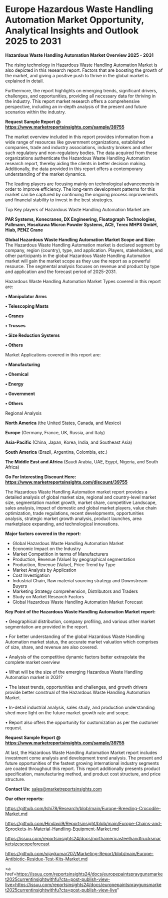# Europe Hazardous Waste Handling Automation Market Opportunity, Analytical Insights and Outlook 2025 to 2031

<Strong> Hazardous Waste Handling Automation Market Overview 2025 - 2031</strong>

The rising technology in Hazardous Waste Handling Automation Market is also depicted in this research report. Factors that are boosting the growth of the market, and giving a positive push to thrive in the global market is explained in detail.

Furthermore, the report highlights on emerging trends, significant drivers, challenges, and opportunities, providing all necessary data for thriving in the industry. This report market research offers a comprehensive perspective, including an in-depth analysis of the present and future scenarios within the industry.

<strong>Request Sample Report @ <a href=https://www.marketreportsinsights.com/sample/39755>https://www.marketreportsinsights.com/sample/39755</a></strong>

The market overview included in this report provides information from a wide range of resources like government organizations, established companies, trade and industry associations, industry brokers and other such regulatory and non-regulatory bodies. The data acquired from these organizations authenticate the Hazardous Waste Handling Automation research report, thereby aiding the clients in better decision making. Additionally, the data provided in this report offers a contemporary understanding of the market dynamics.

The leading players are focusing mainly on technological advancements in order to improve efficiency. The long-term development patterns for this market can be captured by continuing the ongoing process improvements and financial stability to invest in the best strategies.

Top Key players of Hazardous Waste Handling Automation Market are:

<strong>PAR Systems, Konecranes, DX Engineering, Floatograph Technologies, Pallmann, Hosokawa Micron Powder Systems, ACE, Terex MHPS GmbH, Hiab, PENZ Crane</strong>

<strong><b>Global Hazardous Waste Handling Automation Market Scope and Size:</b></strong>
The Hazardous Waste Handling Automation market is declared segment by company, region (country), type, and application. Players, stakeholders, and other participants in the global Hazardous Waste Handling Automation market will gain the market scope as they use the report as a powerful resource. The segmental analysis focuses on revenue and product by type and application and the forecast period of 2025-2031.

Hazardous Waste Handling Automation Market Types covered in this report are:

<strong>•  Manipulator Arms

•  Telescoping Masts

•  Cranes

•  Trusses

•  Size Reduction Systems

•  Others</strong>

Market Applications covered in this report are:

<strong>•  Manufacturing

•  Chemical

•  Energy

•  Government

•  Others</strong> 

Regional Analysis

<strong>North America</strong> (the United States, Canada, and Mexico)

<strong>Europe</strong> (Germany, France, UK, Russia, and Italy)

<strong>Asia-Pacific</strong> (China, Japan, Korea, India, and Southeast Asia)

<strong>South America</strong> (Brazil, Argentina, Colombia, etc.)

<strong>The Middle East and Africa</strong> (Saudi Arabia, UAE, Egypt, Nigeria, and South Africa)

<strong>Go For Interesting Discount Here: <a href=https://www.marketreportsinsights.com/discount/39755>https://www.marketreportsinsights.com/discount/39755</a></strong>

The Hazardous Waste Handling Automation market report provides a detailed analysis of global market size, regional and country-level market size, segmentation market growth, market share, competitive Landscape, sales analysis, impact of domestic and global market players, value chain optimization, trade regulations, recent developments, opportunities analysis, strategic market growth analysis, product launches, area marketplace expanding, and technological innovations.

<strong><b>Major factors covered in the report:</b></strong>
<ul>
  <li>Global Hazardous Waste Handling Automation Market </li>
  <li>Economic Impact on the Industry</li>
  <li>Market Competition in terms of Manufacturers</li>
  <li>Production, Revenue (Value) by geographical segmentation</li>
  <li>Production, Revenue (Value), Price Trend by Type</li>
  <li>Market Analysis by Application</li>
  <li>Cost Investigation</li>
  <li>Industrial Chain, Raw material sourcing strategy and Downstream Buyers</li>
  <li>Marketing Strategy comprehension, Distributors and Traders</li>
  <li>Study on Market Research Factors</li>
  <li>Global Hazardous Waste Handling Automation Market Forecast</li>
</ul>

<strong><b>Key Point of the Hazardous Waste Handling Automation Market report:</b></strong>

• Geographical distribution, company profiling, and various other market segmentation are provided in the report.

• For better understanding of the global Hazardous Waste Handling Automation market status, the accurate market valuation which comprises of size, share, and revenue are also covered.

• Analysis of the competitive dynamic factors better extrapolate the complete market overview

• What will be the size of the emerging Hazardous Waste Handling Automation market in 2031?

• The latest trends, opportunities and challenges, and growth drivers provide better construal of the Hazardous Waste Handling Automation Market.

• In-detail industrial analysis, sales study, and production understanding shed more light on the future market growth rate and scope.

• Report also offers the opportunity for customization as per the customer request.

<strong>Request Sample Report @ <a href=https://www.marketreportsinsights.com/sample/39755>https://www.marketreportsinsights.com/sample/39755</a></strong>

At last, the Hazardous Waste Handling Automation Market report includes investment come analysis and development trend analysis. The present and future opportunities of the fastest growing international industry segments are coated throughout this report. This report additionally presents product specification, manufacturing method, and product cost structure, and price structure.

<strong>Contact Us:</strong>
sales@marketreportsinsights.com

<strong>Our other reports:</strong>

<a href=https://github.com/Ishi78/Research/blob/main/Europe-Breeding-Crocodile-Market.md>https://github.com/Ishi78/Research/blob/main/Europe-Breeding-Crocodile-Market.md</a>

<a href=https://github.com/Hindavii9/Reportsinsight/blob/main/Europe-Chains-and-Sprockets-in-Material-Handling-Equipment-Market.md>https://github.com/Hindavii9/Reportsinsight/blob/main/Europe-Chains-and-Sprockets-in-Material-Handling-Equipment-Market.md</a>

<a href=https://issuu.com/reportsinsights24/docs/northamericasteelhandtrucksmarketsizescopeforecast>https://issuu.com/reportsinsights24/docs/northamericasteelhandtrucksmarketsizescopeforecast</a>

<a href=https://github.com/vijaykumar207/Marketing-Report/blob/main/Europe-Antibiotic-Residue-Test-Kits-Market.md>https://github.com/vijaykumar207/Marketing-Report/blob/main/Europe-Antibiotic-Residue-Test-Kits-Market.md</a>

<a href=https://issuu.com/reportsinsights24/docs/europepaintspraygunsmarket2025currentinsightwithfu?cta=post-publish-view-live>https://issuu.com/reportsinsights24/docs/europepaintspraygunsmarket2025currentinsightwithfu?cta=post-publish-view-live</a>"
